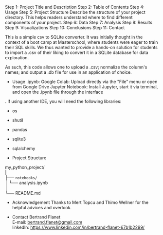 Step 1: Project Title and Description
Step 2: Table of Contents
Step 4: Usage
Step 5: Project Structure Describe the structure of your project directory. This helps readers understand where to find different components of your project.
Step 6: Data
Step 7: Analysis
Step 8: Results
Step 9: Visualizations
Step 10: Conclusions
Step 11: Contact


This is a simple csv to SQLite converter.
It was initially thought in the context of a boot camp at Masterschool, where students were eager to train their SQL skills.
We thus wanted to provide a hands-on solution for students to import a .csv of their liking to convert it in a SQLite database for data exploration.

As such, this code allows one to upload a .csv; normalize the column's names; and output a .db file for use in an application of choice.


- Usage
.ipynb: Google Colab: Upload directly via the "File" menu or open from Google Drive
Jupyter Notebook: Install Jupyter, start it via terminal, and open the .ipynb file through the interface


. If using another IDE, you will need the following libraries:
- os
- shutil
- pandas
- sqlite3
- sqlalchemy


- Project Structure

my_python_project/<br>
|<br>
├── `notebooks/`<br>
│   └── analysis.ipynb<br>
│<br>
└── README.md<br>


- Acknowledgement
Thanks to Mert Topcu and Thimo Wellner for the helpful advices and overlook.


- Contact
Bertrand Flanet<br>
E-mail: bertrand.flanet@gmail.com<br>
linkedIn: https://www.linkedin.com/in/bertrand-flanet-67b1b2299/<br>

